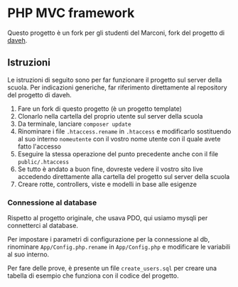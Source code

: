 # PHP MVC framework

Questo progetto è un fork per gli studenti del Marconi, fork del progetto di [daveh](https://github.com/daveh/php-mvc).

## Istruzioni
Le istruzioni di seguito sono per far funzionare il progetto sul server della scuola. Per indicazioni generiche, far riferimento direttamente al repository del progetto di daveh.
1. Fare un fork di questo progetto (è un progetto template)
2. Clonarlo nella cartella del proprio utente sul server della scuola
3. Da terminale, lanciare `composer update`
4. Rinominare i file `.htaccess.rename` in `.htaccess` e modificarlo sostituendo al suo interno `nomeutente` con il vostro nome utente con il quale avete fatto l'accesso
5. Eseguire la stessa operazione del punto precedente anche con il file `public/.htaccess`
6. Se tutto è andato a buon fine, dovreste vedere il vostro sito live accedendo direttamente alla cartella del progetto sul server della scuola
7. Creare rotte, controllers, viste e modelli in base alle esigenze

### Connessione al database
Rispetto al progetto originale, che usava PDO, qui usiamo mysqli per connetterci al database.

Per impostare i parametri di configurazione per la connessione al db, rinominare `App/Config.php.rename` in `App/Config.php` e modificare le variabili al suo interno.

Per fare delle prove, è presente un file `create_users.sql` per creare una tabella di esempio che funziona con il codice del progetto.
